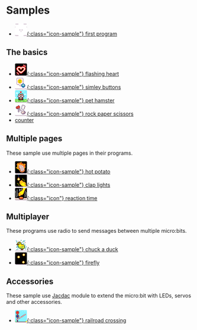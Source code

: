 # Samples

-   [![new program](./images/generated/icon_new_program.png){:class="icon-sample"} first program](./samples/first-program)

## The basics

-   [![Flashing Heart icon](./images/generated/icon_sample_flashing_heart.png){:class="icon-sample"} flashing heart](./samples/flashing-heart)
-   [![Smiley Buttons icon](./images/generated/icon_sample_smiley_buttons.png){:class="icon-sample"} simley buttons](./samples/smiley-buttons)
-   [![Pet hamster icon](./images/generated/icon_sample_pet_hamster.png){:class="icon-sample"} pet hamster](./samples/pet-hamster)
-   [![Rock Paper Scissors icon](./images/generated/icon_sample_rock_paper_scissors.png){:class="icon-sample"} rock paper scissors](./samples/rock-paper-scissors)
- [counter](./samples/counter)

## Multiple pages

These sample use multiple pages in their programs.

-   [![Hot potato icon](./images/generated/icon_hot_potato.png){:class="icon-sample"} hot potato](./samples/hot-potato)
-   [![Clap lights icon](./images/generated/icon_sample_clap_lights.png){:class="icon-sample"} clap lights](./samples/clap-lights)
-   [![reaction time](./images/generated/icon_reaction_time.png){:class="icon"} reaction time](./samples/reaction-time)

## Multiplayer

These programs use radio to send messages between multiple
micro:bits.

-   [![Chuck a duck icon](./images/generated/icon_sample_chuck_a_duck.png){:class="icon-sample"} chuck a duck](./samples/chuck-a-duck)
-   [![Firefly icon](./images/generated/icon_sample_firefly.png){:class="icon-sample"} firefly](./samples/firefly)

## Accessories

These sample use [Jacdac](https://aka.ms/jacdac) module
to extend the micro:bit with LEDs, servos and other accessories.

-   [![railroad crossing](./images/generated/icon_railroad_crossing.png){:class="icon-sample"} railroad crossing](./samples/railroad-crossing)

